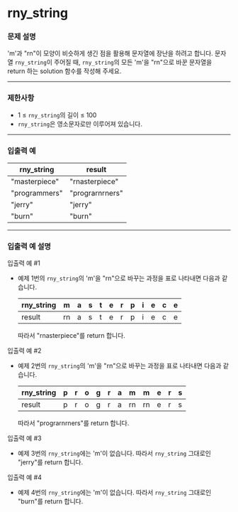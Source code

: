 # rny_string

### **문제 설명**

'm'과 "rn"이 모양이 비슷하게 생긴 점을 활용해 문자열에 장난을 하려고 합니다. 문자열 `rny_string`이 주어질 때, `rny_string`의 모든 'm'을 "rn"으로 바꾼 문자열을 return 하는 solution 함수를 작성해 주세요.

---

### 제한사항

- 1 ≤ `rny_string`의 길이 ≤ 100
- `rny_string`은 영소문자로만 이루어져 있습니다.

---

### 입출력 예

| rny_string | result |
| --- | --- |
| "masterpiece" | "rnasterpiece" |
| "programmers" | "prograrnrners" |
| "jerry" | "jerry" |
| "burn" | "burn" |

---

### 입출력 예 설명

입출력 예 #1

- 예제 1번의 `rny_string`의 'm'을 "rn"으로 바꾸는 과정을 표로 나타내면 다음과 같습니다.
    
    
    | rny_string | m | a | s | t | e | r | p | i | e | c | e |
    | --- | --- | --- | --- | --- | --- | --- | --- | --- | --- | --- | --- |
    | result | rn | a | s | t | e | r | p | i | e | c | e |
    
    따라서 "rnasterpiece"를 return 합니다.
    

입출력 예 #2

- 예제 2번의 `rny_string`의 'm'을 "rn"으로 바꾸는 과정을 표로 나타내면 다음과 같습니다.
    
    
    | rny_string | p | r | o | g | r | a | m | m | e | r | s |
    | --- | --- | --- | --- | --- | --- | --- | --- | --- | --- | --- | --- |
    | result | p | r | o | g | r | a | rn | rn | e | r | s |
    
    따라서 "prograrnrners"를 return 합니다.
    

입출력 예 #3

- 예제 3번의 `rny_string`에는 'm'이 없습니다. 따라서 `rny_string` 그대로인 "jerry"를 return 합니다.

입출력 예 #4

- 예제 4번의 `rny_string`에는 'm'이 없습니다. 따라서 `rny_string` 그대로인 "burn"를 return 합니다.
